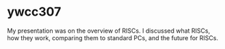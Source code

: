 # ywcc307
My presentation was on the overview of RISCs. I discussed what RISCs, how they work, comparing them to standard PCs, and the future for RISCs.
